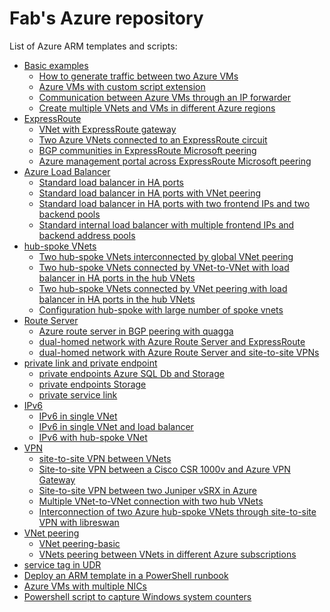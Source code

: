 <properties
   pageTitle="Examples of Azure ARM templates and scripts"
   description="Examples of Azure ARM templates and scripts"
   services="Azure VNet, Azure Load Balancer, Azure VNet peering, Azure VPN"
   documentationCenter="na"
   authors="fabferri"
   manager=""
   editor=""/>

<tags
   ms.service="Configuration-Example-Azure"
   ms.devlang="na"
   ms.topic="article"
   ms.tgt_pltfrm="Azure"
   ms.workload="na"
   ms.date="21/11/2016"
   ms.author="fabferri" />

# Fab's Azure repository
List of Azure ARM templates and scripts:
* [Basic examples](./00-basic-examples)
   * [How to generate traffic between two Azure VMs](./00-basic-examples/00-traffic-between-2vms)
   * [Azure VMs with custom script extension](./00-basic-examples/00-vm-script-extension)
   * [Communication between Azure VMs through an IP forwarder](./00-basic-examples/01-ip-forwarding)
   * [Create multiple VNets and VMs in different Azure regions](./00-basic-examples/02-multiple-vnets-vms)
* [ExpressRoute](./expressroute/)
   * [VNet with ExpressRoute gateway](./expressroute/er-gw)
   * [Two Azure VNets connected to an ExpressRoute circuit](./expressroute/er-circuit-2vnets)
   * [BGP communities in ExpressRoute Microsoft peering](./expressroute/er-ms-peering-bgp-community)
   * [Azure management portal across ExpressRoute Microsoft peering](./expressroute/er-ms-peering-azure-mng-portal)
* [Azure Load Balancer](./loadbalancer/)
   * [Standard load balancer in HA ports](./loadbalancer/ilb-ha-ports-1vnet)
   * [Standard load balancer in HA ports with VNet peering](./loadbalancer/ilb-ha-ports-vnetpeering)
   * [Standard load balancer in HA ports with two frontend IPs and two backend pools](./loadbalancer/ilb-ha-ports-2frontend-2backendpools)
   * [Standard internal load balancer with multiple frontend IPs and backend address pools](./loadbalancer/ilb-multiple-fe-be)
*  [hub-spoke VNets](./hub-spoke-vnets)
   * [Two hub-spoke VNets interconnected by global VNet peering](./hub-spoke-vnets/vnet-peering-2hubspoke)
   * [Two hub-spoke VNets connected by VNet-to-VNet with load balancer in HA ports in the hub VNets](./hub-spoke-vnets/vnet-peering-2hubspoke-ilb-vpn)
   * [Two hub-spoke VNets connected by VNet peering with load balancer in HA ports in the hub VNets](./hub-spoke-vnets/vnet-peering-2hubspoke-ilb-vpn-2)
   * [Configuration hub-spoke with large number of spoke vnets](./hub-spoke-vnets/hubspoke-high-number-spokes)
* [Route Server](./route-server)
   * [Azure route server in BGP peering with quagga](./route-server/basic-rs-with-quagga)
   * [dual-homed network with Azure Route Server and ExpressRoute](./route-server/rs-dualhome-2er-circuits)
   * [dual-homed network with Azure Route Server and site-to-site VPNs](./route-server/rs-dualhome-s2s-vpn)
* [private link and private endpoint](./private-link-and-private-endpoint)
   * [private endpoints Azure SQL Db and Storage](./private-link-and-private-endpoint/private-endpoint-sql-storage)
   * [private endpoints Storage](./private-link-and-private-endpoint/private-endpoint-storage-powershell)
   * [private service link](./private-link-and-private-endpoint/private-link-1)
* [IPv6](./ipv6)
   * [IPv6 in single VNet](./ipv6/ipv6-single-vnet)
   * [IPv6 in single VNet and load balancer](./ipv6/ipv6-single-vnet-lb)
   * [IPv6 with hub-spoke VNet](./ipv6/ipv6-vnet-peering)
* [VPN](./vpn)
   * [site-to-site VPN between VNets](./vpn/s2s-vpn-vnets)
   * [Site-to-site VPN between a Cisco CSR 1000v and Azure VPN Gateway](./vpn/vpn-gtw-cisco-csr)
   * [Site-to-site VPN between two Juniper vSRX in Azure](./vpn/vpn-juniper-srx)
   * [Multiple VNet-to-VNet connection with two hub VNets](./vpn/vpn-vnet-2-vnet)
   * [Interconnection of two Azure hub-spoke VNets through site-to-site VPN with libreswan](./vpn/vpn-libreswan/)
* [VNet peering](./vnet-peering)
   * [VNet peering-basic](./vnet-peering/vnet-peering-basic)
   * [VNets peering between VNets in different Azure subscriptions](./vnet-peering/vnet-peering-different-subscriptions)
* [service tag in UDR](./service-tag-udr)
* [Deploy an ARM template in a PowerShell runbook](./automation)
* [Azure VMs with multiple NICs](./02-vms-multiple-nics-01/README.md)
* [Powershell script to capture Windows system counters](./win-sys-counters/)



